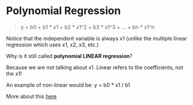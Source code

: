 # Polynomial Regression

> y = b0 + b1 * x1 + b2 * x1^2 + b3 * x1^3 + ... + bn * x1^n

Notice that the independent variable is always x1 (unlike the multiple linear regression which uses x1, x2, x3, etc.)

Why is it still called **polynomial LINEAR regression**?

Because we are not talking about x1.
Linear refers to the coefficients, not the x1!

An example of non-linear would be:
y = b0 * x1 / b1

More about this [here](http://blog.minitab.com/blog/adventures-in-statistics-2/what-is-the-difference-between-linear-and-nonlinear-equations-in-regression-analysis)